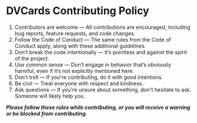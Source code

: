 # DVCards Contributing Policy

1.    Contributors are welcome — All contributions are encouraged, including bug reports, feature requests, and code changes.
2.    Follow the Code of Conduct — The same rules from the Code of Conduct apply, along with these additional guidelines.
3.    Don’t break the code intentionally — It’s pointless and against the spirit of the project.
4.    Use common sense — Don’t engage in behavior that’s obviously harmful, even if it’s not explicitly mentioned here.
5.   Don’t troll — If you're contributing, do it with good intentions.
6.    Be civil — Treat everyone with respect and kindness.
7.    Ask questions — If you're unsure about something, don't hesitate to ask. Someone will likely help you.

***Please follow these rules while contributing, or you will receive a warning or be blocked from contributing.***